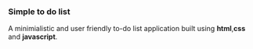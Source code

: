 <h3>Simple to do list</h3>
<p>A minimialistic and user friendly to-do list application built using <b>html</b>,<b>css</b> and <b>javascript</b>.</p>